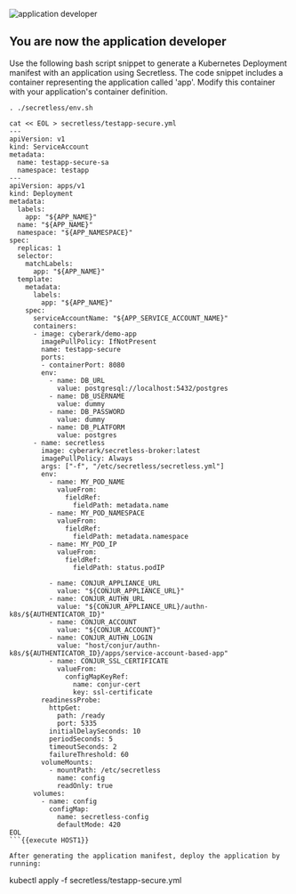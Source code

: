 ![application developer](https://secretless.io/img/application_developer.jpg)
## You are now the application developer
Use the following bash script snippet to generate a Kubernetes Deployment manifest with an application using Secretless. The code snippet includes a container representing the application called 'app'. Modify this container with your application's container definition.


```
. ./secretless/env.sh

cat << EOL > secretless/testapp-secure.yml
---
apiVersion: v1
kind: ServiceAccount
metadata:
  name: testapp-secure-sa
  namespace: testapp
---
apiVersion: apps/v1
kind: Deployment
metadata:
  labels:
    app: "${APP_NAME}"
  name: "${APP_NAME}"
  namespace: "${APP_NAMESPACE}"
spec:
  replicas: 1
  selector:
    matchLabels:
      app: "${APP_NAME}"
  template:
    metadata:
      labels:
        app: "${APP_NAME}"
    spec:
      serviceAccountName: "${APP_SERVICE_ACCOUNT_NAME}"
      containers:
      - image: cyberark/demo-app
        imagePullPolicy: IfNotPresent
        name: testapp-secure
        ports:
        - containerPort: 8080
        env:
          - name: DB_URL
            value: postgresql://localhost:5432/postgres
          - name: DB_USERNAME
            value: dummy
          - name: DB_PASSWORD
            value: dummy
          - name: DB_PLATFORM
            value: postgres
      - name: secretless
        image: cyberark/secretless-broker:latest
        imagePullPolicy: Always
        args: ["-f", "/etc/secretless/secretless.yml"]
        env:
          - name: MY_POD_NAME
            valueFrom:
              fieldRef:
                fieldPath: metadata.name
          - name: MY_POD_NAMESPACE
            valueFrom:
              fieldRef:
                fieldPath: metadata.namespace
          - name: MY_POD_IP
            valueFrom:
              fieldRef:
                fieldPath: status.podIP
         
          - name: CONJUR_APPLIANCE_URL
            value: "${CONJUR_APPLIANCE_URL}"
          - name: CONJUR_AUTHN_URL
            value: "${CONJUR_APPLIANCE_URL}/authn-k8s/${AUTHENTICATOR_ID}"
          - name: CONJUR_ACCOUNT
            value: "${CONJUR_ACCOUNT}"
          - name: CONJUR_AUTHN_LOGIN
            value: "host/conjur/authn-k8s/${AUTHENTICATOR_ID}/apps/service-account-based-app"
          - name: CONJUR_SSL_CERTIFICATE
            valueFrom:
              configMapKeyRef:
                name: conjur-cert
                key: ssl-certificate
        readinessProbe:
          httpGet:
            path: /ready
            port: 5335
          initialDelaySeconds: 10
          periodSeconds: 5
          timeoutSeconds: 2
          failureThreshold: 60
        volumeMounts:
          - mountPath: /etc/secretless
            name: config
            readOnly: true
      volumes:
        - name: config
          configMap:
            name: secretless-config
            defaultMode: 420
EOL
```{{execute HOST1}}

After generating the application manifest, deploy the application by running:
```
kubectl apply -f secretless/testapp-secure.yml
```{{execute HOST1}}
